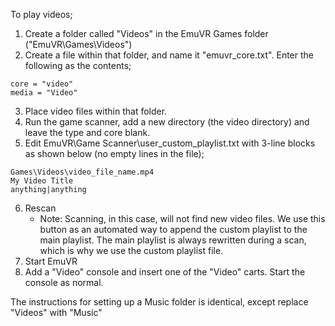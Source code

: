 To play videos;

1. Create a folder called "Videos" in the EmuVR Games folder ("EmuVR\Games\Videos")
2. Create a file within that folder, and name it "emuvr_core.txt". Enter the following as the contents;

```
core = "video"
media = "Video"
```

3. Place video files within that folder.
4. Run the game scanner, add a new directory (the video directory) and leave the type and core blank.
5. Edit EmuVR\Game Scanner\user_custom_playlist.txt with 3-line blocks as shown below (no empty lines in the file);

```
Games\Videos\video_file_name.mp4
My Video Title
anything|anything
```
6. Rescan
   * Note: Scanning, in this case, will not find new video files. We use this button as an automated way to append the custom playlist to the main playlist. The main playlist is always rewritten during a scan, which is why we use the custom playlist file.
7. Start EmuVR
8. Add a "Video" console and insert one of the "Video" carts. Start the console as normal.

The instructions for setting up a Music folder is identical, except replace "Videos" with "Music"
